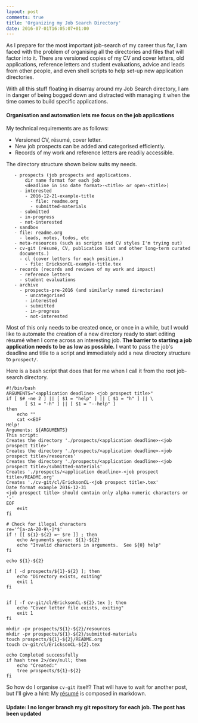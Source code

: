 ```yaml
---
layout: post
comments: true
title: 'Organizing my Job Search Directory'
date: 2016-07-01T16:05:07+01:00
---
```



As I prepare for the most important job-search of my career thus far, I am faced
with the problem of organising all the directories and files that will factor
into it. There are versioned copies of my CV and cover letters, old
applications, reference letters and student evaluations, advice and leads from
other people, and even shell scripts to help set-up new application directories.

With all this stuff floating in disarray around my Job Search directory, I am in
danger of being bogged down and distracted with managing it when the time comes
to build specific applications.

#### Organisation and automation lets me focus on the job applications ####

My technical requirements are as follows:

  * Versioned CV, résumé, cover letter.
  * New job prospects can be added and categorised efficiently.
  * Records of my work and reference letters are readily accessible.
  
The directory structure shown below suits my needs.

```
   - prospects (job prospects and applications. 
       dir name format for each job 
       <deadline in iso date format>-<title> or open-<title>)
     - interested
       - 2016-12-21-example-title
         - file: readme.org
         - submitted-materials
     - submitted
     - in-progress
     - not-interested
   - sandbox
   - file: readme.org
     - leads, notes, todos, etc
   - meta-resources (such as scripts and CV styles I'm trying out)
   - cv-git (résumé, CV, publication list and other long-term curated
     documents.)
     - cl (cover letters for each position.)
       - file: EricksonCL-example-title.tex
   - records (records and reviews of my work and impact)
     - reference letters
     - student evaluations
   - archive
     - prospects-pre-2016 (and similarly named directories)
       - uncategorised
       - interested
       - submitted
       - in-progress
       - not-interested
```

Most of this only needs to be created once, or once in a while, but I would like
to automate the creation of a new directory ready to start editing résumé when I
come across an interesting job. **The barrier to starting a job application
needs to be as low as possible.** I want to pass the job's deadline and title to
a script and immediately add a new directory structure to `prospect/`.

Here is a bash script that does that for me when I call it from the root
job-search directory.

```
#!/bin/bash
ARGUMENTS="<application deadline> <job prospect title>"
if [ $# -ne 2 ] || [ $1 = "help" ] || [ $1 = "h" ] || \
       [ $1 = "-h" ] || [ $1 = "--help" ]
then
    echo ""
    cat <<EOF
Help!
Arguments: ${ARGUMENTS}
This script:
Creates the directory './prospects/<application deadline>-<job prospect title>'
Creates the directory './prospects/<application deadline>-<job prospect title>/resources'
Creates the directory './prospects/<application deadline>-<job prospect title>/submitted-materials'
Creates './prospects/<application deadline>-<job prospect title>/README.org'
Creates './cv-git/cl/EricksonCL-<job prospect title>.tex'
Date format example 2016-12-31
<job prospect title> should contain only alpha-numeric characters or '-'
EOF
    exit
fi

# Check for illegal characters
re='^[a-zA-Z0-9\-]*$'
if ! [[ ${1}-${2} =~ $re ]] ; then
    echo Arguments given: ${1}-${2}
    echo "Invalid characters in arguments.  See ${0} help"
fi

echo ${1}-${2}

if [ -d prospects/${1}-${2} ]; then
    echo "Directory exists, exiting"
    exit 1
fi


if [ -f cv-git/cl/EricksonCL-${2}.tex ]; then
    echo "Cover letter file exists, exiting"
    exit 1
fi

mkdir -pv prospects/${1}-${2}/resources
mkdir -pv prospects/${1}-${2}/submitted-materials
touch prospects/${1}-${2}/README.org
touch cv-git/cl/EricksonCL-${2}.tex

echo Completed successfully
if hash tree 2>/dev/null; then
    echo "Created:"
    tree prospects/${1}-${2}
fi
```

So how do I organise `cv-git` itself? That will have to wait for another post,
but I'll give a hint: My [résumé]({{site.baseurl}}/cv/EricksonResume.html) is
composed in markdown.

#### Update: I no longer branch my git repository for each job. The post has been updated ####
